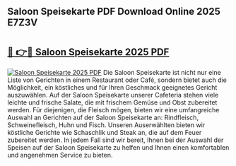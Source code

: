 ## Saloon Speisekarte PDF Download Online 2025 E7Z3V

# <h2><a href="http://gc7q48.nevu.top/?p=Saloon+Speisekarte">🔗 👉🔴 Saloon Speisekarte 2025 PDF</a></h2>

[![Saloon Speisekarte 2025 PDF](https://i.imgur.com/dBaPXMq.png)](http://gc7q48.nevu.top/?p=Saloon+Speisekarte)
Die Saloon Speisekarte ist nicht nur eine Liste von Gerichten in einem Restaurant oder Café, sondern bietet auch die Möglichkeit, ein köstliches und für Ihren Geschmack geeignetes Gericht auszuwählen. Auf der Saloon Speisekarte unserer Cafeteria stehen viele leichte und frische Salate, die mit frischem Gemüse und Obst zubereitet werden. Für diejenigen, die Fleisch mögen, bieten wir eine umfangreiche Auswahl an Gerichten auf der Saloon Speisekarte an: Rindfleisch, Schweinefleisch, Huhn und Fisch. Unseren Auserwählten bieten wir köstliche Gerichte wie Schaschlik und Steak an, die auf dem Feuer zubereitet werden. In jedem Fall sind wir bereit, Ihnen bei der Auswahl der Speisen auf der Saloon Speisekarte zu helfen und Ihnen einen komfortablen und angenehmen Service zu bieten.

